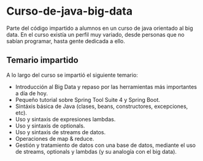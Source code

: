 # Curso-de-java-big-data

Parte del código impartido a alumnos en un curso de java orientado al big data. En el curso existía un perfil muy variado, desde personas que no sabían programar, hasta gente dedicada a ello.

## Temario impartido
A lo largo del curso se impartió el siguiente temario:
- Introducción al Big Data y repaso por las herramientas más importantes a día de hoy.
- Pequeño tutorial sobre Spring Tool Suite 4 y Spring Boot.
- Sintáxis básica de Java (clases, beans, constructores, excepciones, etc).
- Uso y sintaxis de expresiones lambdas.
- Uso y sintaxis de optionals.
- Uso y sintaxis de streams de datos.
- Operaciones de map & reduce.
- Gestión y tratamiento de datos con una base de datos, mediante el uso de streams, optionals y lambdas (y su analogía con el big data).




